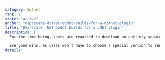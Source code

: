 ```yaml
---
category: dotnet
rank: 1
state: "active"
anchor: "deprecate-dotnet-godot-builds-for-a-dotnet-plugin"
title: "Deprecate .NET Godot builds for a .NET plugin"
description: |
  For the time being, users are required to download an entirely separate Godot build in order to use C# features. With our new upcoming .NET module, we intend to support C# with a simple plugin.

  Everyone wins, as users won’t have to choose a special version to run C#. It reduces the number of builds on our side by half. Also, it will simplify .NET maintenance.
details:
---
```

